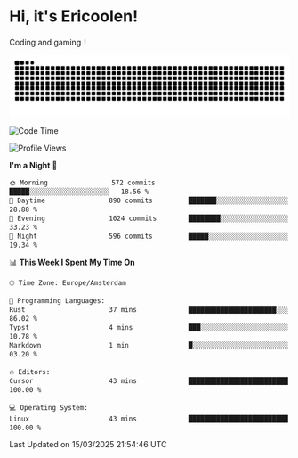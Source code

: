 # Hi, it's Ericoolen!
Coding and gaming！

<picture>
  <source media="(prefers-color-scheme: dark)" srcset="https://raw.githubusercontent.com/Eric-Song-Nop/Eric-Song-Nop/output/github-contribution-grid-snake-dark.svg">
  <source media="(prefers-color-scheme: light)" srcset="https://raw.githubusercontent.com/Eric-Song-Nop/Eric-Song-Nop/output/github-contribution-grid-snake.svg">
  <img alt="github contribution grid snake animation" src="https://raw.githubusercontent.com/Eric-Song-Nop/Eric-Song-Nop/output/github-contribution-grid-snake.svg">
</picture>

<!--START_SECTION:waka-->
![Code Time](http://img.shields.io/badge/Code%20Time-1%2C794%20hrs%2047%20mins-blue)

![Profile Views](http://img.shields.io/badge/Profile%20Views-0-blue)

**I'm a Night 🦉** 

```text
🌞 Morning                572 commits         █████░░░░░░░░░░░░░░░░░░░░   18.56 % 
🌆 Daytime                890 commits         ███████░░░░░░░░░░░░░░░░░░   28.88 % 
🌃 Evening                1024 commits        ████████░░░░░░░░░░░░░░░░░   33.23 % 
🌙 Night                  596 commits         █████░░░░░░░░░░░░░░░░░░░░   19.34 % 
```


📊 **This Week I Spent My Time On** 

```text
🕑︎ Time Zone: Europe/Amsterdam

💬 Programming Languages: 
Rust                     37 mins             ██████████████████████░░░   86.02 % 
Typst                    4 mins              ███░░░░░░░░░░░░░░░░░░░░░░   10.78 % 
Markdown                 1 min               █░░░░░░░░░░░░░░░░░░░░░░░░   03.20 % 

🔥 Editors: 
Cursor                   43 mins             █████████████████████████   100.00 % 

💻 Operating System: 
Linux                    43 mins             █████████████████████████   100.00 % 
```


 Last Updated on 15/03/2025 21:54:46 UTC
<!--END_SECTION:waka-->
